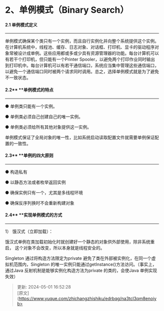 # 2、单例模式（Binary Search）

#### **2.1 单例模式定义**
****

单例模式确保某个类只有一个实例，而且自行实例化并向整个系统提供这个实例。在计算机系统中，线程池、缓存、日志对象、对话框、打印机、显卡的驱动程序对象常被设计成单例。这些应用都或多或少具有资源管理器的功能。每台计算机可以有若干个打印机，但只能有一个Printer Spooler，以避免两个打印作业同时输出到打印机中。每台计算机可以有若干通信端口，系统应当集中管理这些通信端口，以避免一个通信端口同时被两个请求同时调用。总之，选择单例模式就是为了避免不一致状态。

#### **2.2**** ****单例模式的特点**
****

● 单例类只能有一个实例。



● 单例类必须自己创建自己的唯一实例。



● 单例类必须给所有其他对象提供这一实例。

  




单例模式保证了全局对象的唯一性，比如系统启动读取配置文件就需要单例保证配置的一致性。

#### **2.3**** ****单例的四大原则**
****

● 构造私有



● 以静态方法或者枚举返回实例



● 确保实例只有一个，尤其是多线程环境



● 确保反序列换时不会重新构建对象

#### **2.4**** ****实现单例模式的方式**
****

1） 饿汉式（立即加载）：



饿汉式单例在类加载初始化时就创建好一个静态的对象供外部使用，除非系统重启， 这个对象不会改变，所以本身就是线程安全的。

Singleton 通过将构造方法限定为private 避免了类在外部被实例化，在同一个虚拟机范围内，Singleton 的唯一实例只能通过getInstance()方法访问。（事实上，通过Java 反射机制是能够实例化构造方法为private 的类的，会使Java 单例实现失效）



> 更新: 2024-05-01 16:52:28  
> [原文](https://www.yuque.com/zhichangzhishiku/edrbqg/na3tcl3qm8enoiyb>